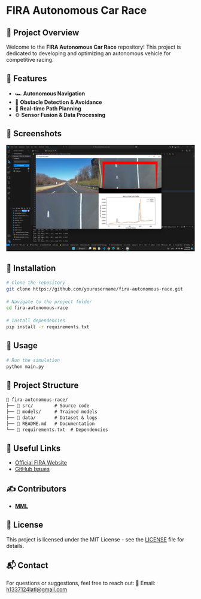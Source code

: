 # FIRA Autonomous Car Race

## 🚗 Project Overview
Welcome to the **FIRA Autonomous Car Race** repository! This project is dedicated to developing and optimizing an autonomous vehicle for competitive racing.

## 📌 Features
- 🏎️ **Autonomous Navigation**
- 🎯 **Obstacle Detection & Avoidance**
- 🏁 **Real-time Path Planning**
- ⚙️ **Sensor Fusion & Data Processing**

## 📸 Screenshots
![Project Image](https://raw.githubusercontent.com/MML0/autonomous_car/refs/heads/main/screenshot2.png "Project Screenshot")

## 🔧 Installation
```bash
# Clone the repository
git clone https://github.com/yourusername/fira-autonomous-race.git

# Navigate to the project folder
cd fira-autonomous-race

# Install dependencies
pip install -r requirements.txt
```

## 🚀 Usage
```bash
# Run the simulation
python main.py
```

## 📂 Project Structure
```
📁 fira-autonomous-race/
├── 📂 src/        # Source code
├── 📂 models/     # Trained models
├── 📂 data/       # Dataset & logs
├── 📄 README.md   # Documentation
└── 📄 requirements.txt  # Dependencies
```

## 🔗 Useful Links
- [Official FIRA Website](https://www.fira.com)
- [GitHub Issues](https://github.com/yourusername/fira-autonomous-race/issues)

## ✍️ Contributors
- **[MML](https://github.com/MML0)**

## 📜 License
This project is licensed under the MIT License - see the [LICENSE](LICENSE) file for details.

## 📬 Contact
For questions or suggestions, feel free to reach out:
📧 Email: [h1337124latl@gmail.com](mailto:h1337124lat@gmail.com)

